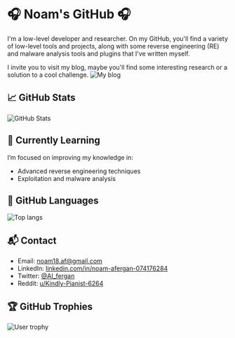 # 🎧 Noam's GitHub 🎧
I'm a low-level developer and researcher. On my GitHub, you'll find a variety of low-level tools and projects, along with some reverse engineering (RE) and malware analysis tools and plugins that I've written myself.

I invite you to visit my blog, maybe you'll find some interesting research or a solution to a cool challenge.
![My blog](https://ai-fergan.github.io)

## 📈 GitHub Stats
![GitHub Stats](https://github-readme-stats.vercel.app/api?username=Nafergan&theme=dark&show_icons=true)

## 🌱 Currently Learning
I’m focused on improving my knowledge in:
- Advanced reverse engineering techniques
- Exploitation and malware analysis

## 📝 GitHub Languages
![Top langs](https://github-readme-stats.vercel.app/api/top-langs/?username=Nafergan&layout=donut&theme=dark)

## 📬 Contact
- Email: [noam18.af@gmail.com](mailto:noam18.af@gmail.com)
- LinkedIn: [linkedin.com/in/noam-afergan-074176284](https://www.linkedin.com/in/noam-afergan-074176284/)
- Twitter: [@AI_fergan](https://x.com/AI_fergan)
- Reddit: [u/Kindly-Pianist-6264](https://www.reddit.com/user/Kindly-Pianist-6264/)

## 🏆 GitHub Trophies
![User trophy](https://github-profile-trophy.vercel.app/?username=Nafergan&column=4&margin-w=15&margin-h=15&theme=dracula)
